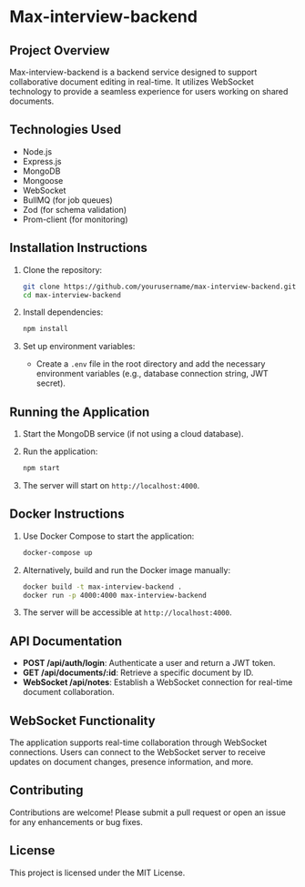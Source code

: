 # Max-interview-backend

## Project Overview
Max-interview-backend is a backend service designed to support collaborative document editing in real-time. It utilizes WebSocket technology to provide a seamless experience for users working on shared documents.

## Technologies Used
- Node.js
- Express.js
- MongoDB
- Mongoose
- WebSocket
- BullMQ (for job queues)
- Zod (for schema validation)
- Prom-client (for monitoring)

## Installation Instructions
1. Clone the repository:
   ```bash
   git clone https://github.com/yourusername/max-interview-backend.git
   cd max-interview-backend
   ```

2. Install dependencies:
   ```bash
   npm install
   ```

3. Set up environment variables:
   - Create a `.env` file in the root directory and add the necessary environment variables (e.g., database connection string, JWT secret).

## Running the Application
1. Start the MongoDB service (if not using a cloud database).
2. Run the application:
   ```bash
   npm start
   ```

3. The server will start on `http://localhost:4000`.

## Docker Instructions
1. Use Docker Compose to start the application:
   ```bash
   docker-compose up
   ```

2. Alternatively, build and run the Docker image manually:
   ```bash
   docker build -t max-interview-backend .
   docker run -p 4000:4000 max-interview-backend
   ```

3. The server will be accessible at `http://localhost:4000`.

## API Documentation
- **POST /api/auth/login**: Authenticate a user and return a JWT token.
- **GET /api/documents/:id**: Retrieve a specific document by ID.
- **WebSocket /api/notes**: Establish a WebSocket connection for real-time document collaboration.

## WebSocket Functionality
The application supports real-time collaboration through WebSocket connections. Users can connect to the WebSocket server to receive updates on document changes, presence information, and more.

## Contributing
Contributions are welcome! Please submit a pull request or open an issue for any enhancements or bug fixes.

## License
This project is licensed under the MIT License.

